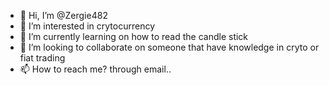 - 👋 Hi, I’m @Zergie482
- 👀 I’m interested in crytocurrency
- 🌱 I’m currently learning on how to read the candle stick
- 💞️ I’m looking to collaborate on someone that have knowledge in cryto or fiat trading 
- 📫 How to reach me? through email..

<!---
Zergie482/Zergie482 is a ✨ special ✨ repository because its `README.md` (this file) appears on your GitHub profile.
You can click the Preview link to take a look at your changes.
--->
